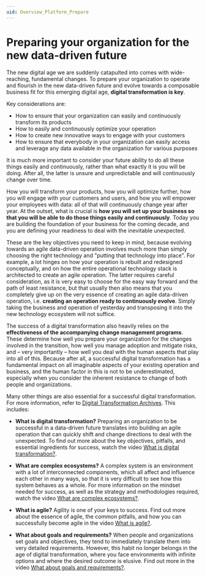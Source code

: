 ```yaml
---
uid: Overview_Platform_Prepare
---
```


# Preparing your organization for the new data-driven future

The new digital age we are suddenly catapulted into comes with wide-reaching, fundamental changes. To prepare your organization to operate and flourish in the new data-driven future and evolve towards a composable business fit for this emerging digital age, **digital transformation is key**.

Key considerations are:

- How to ensure that your organization can easily and continuously transform its products
- How to easily and continuously optimize your operation
- How to create new innovative ways to engage with your customers
- How to ensure that everybody in your organization can easily access and leverage any data available in the organization for various purposes

It is much more important to consider your future ability to do all these things easily and continuously, rather than what exactly it is you will be doing. After all, the latter is unsure and unpredictable and will continuously change over time.

How you will transform your products, how you will optimize further, how you will engage with your customers and users, and how you will empower your employees with data: all of that will continuously change year after year. At the outset, what is crucial is **how you will set up your business so that you will be able to do those things easily and continuously**. Today you are building the foundation of your business for the coming decade, and you are defining your readiness to deal with the inevitable unexpected.

These are the key objectives you need to keep in mind, because evolving towards an agile data-driven operation involves much more than simply choosing the right technology and "putting that technology into place". For example, a lot hinges on how your operation is rebuilt and redesigned conceptually, and on how the entire operational technology stack is architected to create an agile operation. The latter requires careful consideration, as it is very easy to choose for the easy way forward and the path of least resistance, but that usually then also means that you completely give up on the very essence of creating an agile data-driven operation, i.e. **creating an operation ready to continuously evolve**. Simply taking the business and operation of yesterday and transposing it into the new technology ecosystem will not suffice.

The success of a digital transformation also heavily relies on the **effectiveness of the accompanying change management programs**. These determine how well you prepare your organization for the changes involved in the transition, how well you manage adoption and mitigate risks, and – very importantly – how well you deal with the human aspects that play into all of this. Because after all, a successful digital transformation has a fundamental impact on all imaginable aspects of your existing operation and business, and the human factor in this is not to be underestimated, especially when you consider the inherent resistance to change of both people and organizations.

Many other things are also essential for a successful digital transformation. For more information, refer to [Digital Transformation Archives](https://community.dataminer.services/tag/digital-transformation/). This includes:

- **What is digital transformation?** Preparing an organization to be successful in a data-driven future translates into building an agile operation that can quickly shift and change directions to deal with the unexpected. To find out more about the key objectives, pitfalls, and essential ingredients for success, watch the video [What is digital transformation?](https://community.dataminer.services/what-is-digital-transformation/).

- **What are complex ecosystems?** A complex system is an environment with a lot of interconnected components, which all affect and influence each other in many ways, so that it is very difficult to see how this system behaves as a whole. For more information on the mindset needed for success, as well as the strategy and methodologies required, watch the video [What are complex ecosystems?](https://community.dataminer.services/what-are-complex-ecosystems/).

- **What is agile?** Agility is one of your keys to success. Find out more about the essence of agile, the common pitfalls, and how you can successfully become agile in the video [What is agile?](https://community.dataminer.services/what-is-agile/).

- **What about goals and requirements?** When people and organizations set goals and objectives, they tend to immediately translate them into very detailed requirements. However, this habit no longer belongs in the age of digital transformation, where you face environments with infinite options and where the desired outcome is elusive. Find out more in the video [What about goals and requirements?](https://community.dataminer.services/what-about-goals-and-requirements/).
